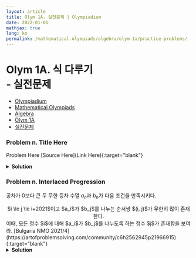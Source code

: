 ```yaml
---
layout: article
title: Olym 1A. 실전문제 | Olympiadium
date: 2022-01-01
mathjax: true
lang: ko
permalink: /mathematical-olympiads/algebra/olym-1a/practice-problems/
---
```

# Olym 1A. 식 다루기 <br> <ssup> - 실전문제</ssup>

<ul class="breadcrumb">
	<li><a href="{{ site.url }}">Olympiadium</a></li> 
	<li><a href="{{ site.url }}mathematical-olympiads/">Mathematical Olympiads</a></li> 
	<li><a href="{{ site.url }}mathematical-olympiads/algebra/">Algebra</a></li> 
	<li><a href="{{ site.url }}mathematical-olympiads/algebra/olym-1a/">Olym 1A</a></li> 
	<li><a href="{{ site.url }}mathematical-olympiads/algebra/olym-1a/practice-problems/">실전문제</a></li>
</ul>

### Problem n. Title Here
<blueboard> Problem Here </blueboard>
[Source Here](Link Here){:target="blank"}
<pinkborder><details>
<summary><b>Solution</b></summary>
Solution Here. 
</details></pinkborder>

### Problem n. Interlaced Progression
<blueboard> 공차가 $0$보다 큰 두 무한 등차 수열 ${a_n}$과 ${b_n}$가 다음 조건을 만족시키다. 
<center><ssbr/> $i \le j \le i+2021$이고 $a_i$가 $b_j$를 나누는 순서쌍 $(i, j)$가 무한히 많이 존재한다. <ssbr/> </center>
이때, 모든 정수 $i$에 대해 $a_i$가 $b_j$를 나누도록 하는 정수 $j$가 존재함을 보여라. </blueboard>
[Bulgaria NMO 2021/4](https://artofproblemsolving.com/community/c6h2562945p21966915){:target="blank"}
<pinkborder><details>
<summary><b>Solution</b></summary>
Solution Here. 
</details></pinkborder>
